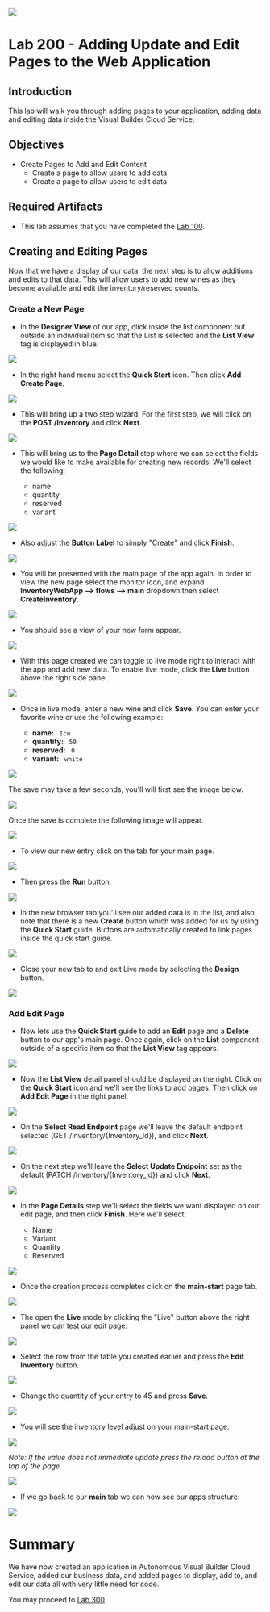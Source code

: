 ![](images/Picture-Title.png)

# Lab 200 - Adding Update and Edit Pages to the Web Application

## Introduction

 This lab will walk you through adding pages to your application, adding data and editing data inside the Visual Builder Cloud Service.

## Objectives

- Create Pages to Add and Edit Content
  - Create a page to allow users to add data
  - Create a page to allow users to edit data

## Required Artifacts

- This lab assumes that you have completed the [Lab 100](/LabGuide100.md).

## Creating and Editing Pages

Now that we have a display of our data, the next step is to allow additions and edits to that data. This will allow users to add new wines as they become available and edit the inventory/reserved counts.

### Create a New Page

- In the **Designer View** of our app, click inside the list component but outside an individual item so that the List is selected and the **List View** tag is displayed in blue.

![](images/200/listSelected.png)

- In the right hand menu select the **Quick Start** icon. Then click **Add Create Page**.

![](images/LabGuide200-252f126c.png)

- This will bring up a two step wizard. For the first step, we will click on the **POST /Inventory** and click **Next**.

![](images/LabGuide200-d85827f1.png)

- This will bring us to the **Page Detail** step where we can select the fields we would like to make available for creating new records. We'll select the following:

  - name
  - quantity
  - reserved
  - variant

![](images/LabGuide200-e9c3b310.png)

- Also adjust the **Button Label** to simply "Create" and click **Finish**.

![](images/LabGuide200-1be1d6be.png)

- You will be presented with the main page of the app again. In order to view the new page  select the monitor icon, and expand **InventoryWebApp --> flows --> main** dropdown then select **CreateInventory**.

![](images/LabGuide200-743dc668.png)

- You should see a view of your new form appear.

![](images/LabGuide200-df2591bd.png)

- With this page created we can toggle to live mode right to interact with the app and add new data. To enable live mode, click the **Live** button above the right side panel.

![](images/200/liveButton.png)

- Once in live mode, enter a new wine and click **Save**. You can enter your favorite wine or use the following example:

  - **name:** ```  Ice  ```
  - **quantity:** ```  50  ```
  - **reserved:** ```  0  ```
  - **variant:** ```  white  ```

![](images/LabGuide200-dc8bd8fe.png)

The save may take a few seconds, you'll will first see the image below.

![](images/LabGuide200-92be9188.png)

Once the save is complete the following image will appear.

![](images/LabGuide200-b055e910.png)

- To view our new entry click on the tab for your main page.

![](images/LabGuide200-8a1542ea.png)

- Then press the **Run** button.

![](images/LabGuide200-c22e5c87.png)

- In the new browser tab you'll see our added data is in the list, and also note that there is a new **Create** button which was added for us by using the **Quick Start** guide. Buttons are automatically created to link pages inside the quick start guide.

![](images/LabGuide200-b7a2d3dc.png)

- Close your new tab to and exit Live mode by selecting the **Design** button.

![](images/LabGuide200-42ac6cc4.png)

### Add Edit Page

- Now lets use the **Quick Start** guide to add an **Edit** page and a **Delete** button to our app's main page. Once again, click on the **List** component outside of a specific item so that the **List View** tag appears.

![](images/200/listSelected.png)

- Now the **List View** detail panel should be displayed on the right. Click on the **Quick Start** icon and we'll see the links to add pages. Then click on **Add Edit Page** in the right panel.

![](images/200/addEditPage.png)

- On the **Select Read Endpoint** page we'll leave the default endpoint selected (GET /Inventory/{Inventory_Id}), and click **Next**.

![](images/LabGuide200-7465d138.png)

- On the next step we'll leave the **Select Update Endpoint** set as the default (PATCH /Inventory/{Inventory_Id}) and click **Next**.

![](images/LabGuide200-2649ed80.png)

- In the **Page Details** step we'll select the fields we want displayed on our edit page, and then click **Finish**. Here we'll select:

  - Name
  - Variant
  - Quantity
  - Reserved

![](images/LabGuide200-d0d96085.png)

- Once the creation process completes click on the **main-start** page tab.

![](images/LabGuide200-0fc6d691.png)

 - The open the **Live** mode by clicking the "Live" button above the right panel we can test our edit page.

![](images/LabGuide200-cd415c35.png)

- Select the row from the table you created earlier and press the **Edit Inventory** button.

![](images/LabGuide200-40720a3a.png)

- Change the quantity of your entry to 45 and press **Save**.

![](images/LabGuide200-fa6c982b.png)

- You will see the inventory level adjust on your main-start page.

![](images/LabGuide200-fd9a06a2.png)

_Note: If the value does not immediate update press the reload button at the top of the page._

![](images/LabGuide200-a6016421.png)

- If we go back to our **main** tab we can now see our apps structure:

![](images/200/structure.png)

# Summary

We have now created an application in Autonomous Visual Builder Cloud Service, added our business data, and added pages to display, add to, and edit our data all with very little need for code.

You may proceed to [Lab 300](LabGuide300.md) 
